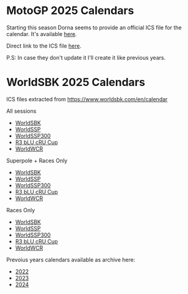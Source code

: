 # MotoGP 2025 Calendars

Starting this season Dorna seems to provide an official ICS file for the calendar. It's available <a href="https://www.motogp.com/en/calendar">here</a>.

Direct link to the ICS file <a href="https://resources.motogp.com/files/ics/motogp-calendar-2025.ics">here</a>.

P.S: In case they don't update it I'll create it like previous years.



# WorldSBK 2025 Calendars

ICS files extracted from <a href="https://www.worldsbk.com/en/calendar">https://www.worldsbk.com/en/calendar</a>

All sessions
- <a href="wsbk/2025/WorldSBK_2025_calendar.ics">WorldSBK</a>
- <a href="wsbk/2025/WorldSSP_2025_calendar.ics">WorldSSP</a>
- <a href="wsbk/2025/WorldSSP300_2025_calendar.ics">WorldSSP300</a>
- <a href="wsbk/2025/R3 bLU cRU Cup_2025_calendar.ics">R3 bLU cRU Cup</a>
- <a href="wsbk/2025/WorldWCR_2025_calendar.ics">WorldWCR</a>

Superpole + Races Only
- <a href="wsbk/2025/WorldSBK_filtered_2025_calendar.ics">WorldSBK</a>
- <a href="wsbk/2025/WorldSSP_filtered_2025_calendar.ics">WorldSSP</a>
- <a href="wsbk/2025/WorldSSP300_filtered_2025_calendar.ics">WorldSSP300</a>
- <a href="wsbk/2025/R3 bLU cRU Cup_filtered_2025_calendar.ics">R3 bLU cRU Cup</a>
- <a href="wsbk/2025/WorldWCR_filtered_2025_calendar.ics">WorldWCR</a>

Races Only
- <a href="wsbk/2025/WorldSBK_races_2025_calendar.ics">WorldSBK</a>
- <a href="wsbk/2025/WorldSSP_races_2025_calendar.ics">WorldSSP</a>
- <a href="wsbk/2025/WorldSSP300_races_2025_calendar.ics">WorldSSP300</a>
- <a href="wsbk/2025/R3 bLU cRU Cup_races_2025_calendar.ics">R3 bLU cRU Cup</a>
- <a href="wsbk/2025/WorldWCR_races_2024_calendar.ics">WorldWCR</a>


Prevoius years calendars available as archive here:
- <a href="2022">2022</a>
- <a href="2023">2023</a>
- <a href="2024">2024</a>